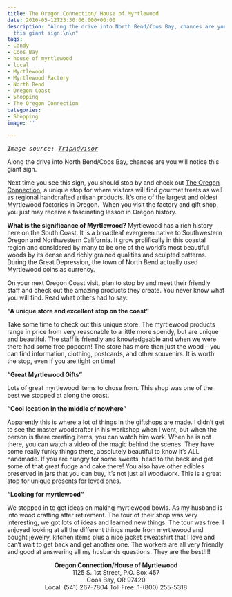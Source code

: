 ```yaml
---
title: The Oregon Connection/ House of Myrtlewood
date: 2016-05-12T23:30:06.000+00:00
description: "Along the drive into North Bend/Coos Bay, chances are you will notice
  this giant sign.\n\n"
tags:
- Candy
- Coos Bay
- house of myrtlewood
- local
- Myrtlewood
- Myrtlewood Factory
- North Bend
- Oregon Coast
- Shopping
- The Oregon Connection
categories:
- Shopping
image: ''

---
```

<pre><em>Image source: <a href="https://www.tripadvisor.com/LocationPhotoDirectLink-g51813-d1507626-i138811208-The_Oregon_Connection_House_of_Myrtlewood-Coos_Bay_Oregon.html" target="_blank">TripAdvisor</a></em></pre>

Along the drive into North Bend/Coos Bay, chances are you will notice this giant sign.

Next time you see this sign, you should stop by and check out <a href="http://www.oregonconnection.com//about.php" target="_blank" class="broken_link">The Oregon Connection</a>**,** a unique stop for where visitors will find gourmet treats as well as regional handcrafted artisan products. It’s one of the largest and oldest Myrtlewood factories in Oregon.  When you visit the factory and gift shop, you just may receive a fascinating lesson in Oregon history.

**What is the significance of Myrtlewood?** Myrtlewood has a rich history here on the South Coast. It is a broadleaf evergreen native to Southwestern Oregon and Northwestern California. It grow prolifically in this coastal region and considered by many to be one of the world’s most beautiful woods by its dense and richly grained qualities and sculpted patterns. During the Great Depression, the town of North Bend actually used Myrtlewood coins as currency.

On your next Oregon Coast visit, plan to stop by and meet their friendly staff and check out the amazing products they create. You never know what you will find. Read what others had to say:

**“A unique store and excellent stop on the coast”**

Take some time to check out this unique store. The myrtlewood products range in price from very reasonable to a little more spendy, but are unique and beautiful. The staff is friendly and knowledgeable and when we were there had some free popcorn! The store has more than just the wood – you can find information, clothing, postcards, and other souvenirs. It is worth the stop, even if you are tight on time!

**“Great Myrtlewood Gifts”**

Lots of great myrtlewood items to chose from. This shop was one of the best we stopped at along the coast.

**“Cool location in the middle of nowhere”**

Apparently this is where a lot of things in the giftshops are made. I didn’t get to see the master woodcrafter in his workshop when I went, but when the person is there creating items, you can watch him work. When he is not there, you can watch a video of the magic behind the scenes. They have some really funky things there, absolutely beautiful to know it’s ALL handmade. If you are hungry for some sweets, head to the back and get some of that great fudge and cake there! You also have other edibles preserved in jars that you can buy, it’s not just all woodwork. This is a great stop for unique presents for loved ones.

**“Looking for myrtlewood”**

We stopped in to get ideas on making myrtlewood bowls. As my husband is into wood crafting after retirement. The tour of their shop was very interesting, we got lots of ideas and learned new things. The tour was free. I enjoyed looking at all the different things made from myrtlewood and bought jewelry, kitchen items plus a nice jacket sweatshirt that I love and can’t wait to get back and get another one. The workers are all very friendly and good at answering all my husbands questions. They are the best!!!!

<p style="text-align: center;">
<strong>Oregon Connection/House of Myrtlewood</strong><br /> 1125 S. 1st Street, P.O. Box 457<br /> Coos Bay, OR 97420<br /> Local: (541) 267-7804 Toll Free: 1-(800) 255-5318
</p>